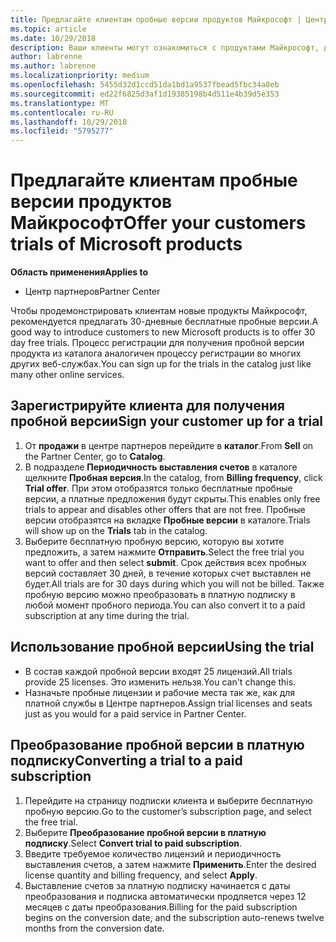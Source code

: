 ```yaml
---
title: Предлагайте клиентам пробные версии продуктов Майкрософт | Центр партнеров
ms.topic: article
ms.date: 10/29/2018
description: Ваши клиенты могут ознакомиться с продуктами Майкрософт, доступными по подписке, в течение 30 дней.
author: labrenne
ms.author: labrenne
ms.localizationpriority: medium
ms.openlocfilehash: 5455d32d1ccd51da1bd1a9537fbead5fbc34a8eb
ms.sourcegitcommit: ed22f6825d3af1d19385198b4d511e4b39d5e353
ms.translationtype: MT
ms.contentlocale: ru-RU
ms.lasthandoff: 10/29/2018
ms.locfileid: "5795277"
---
```

# <a name="offer-your-customers-trials-of-microsoft-products"></a><span data-ttu-id="6d6c0-103">Предлагайте клиентам пробные версии продуктов Майкрософт</span><span class="sxs-lookup"><span data-stu-id="6d6c0-103">Offer your customers trials of Microsoft products</span></span>

**<span data-ttu-id="6d6c0-104">Область применения</span><span class="sxs-lookup"><span data-stu-id="6d6c0-104">Applies to</span></span>**

-  <span data-ttu-id="6d6c0-105">Центр партнеров</span><span class="sxs-lookup"><span data-stu-id="6d6c0-105">Partner Center</span></span>

<span data-ttu-id="6d6c0-106">Чтобы продемонстрировать клиентам новые продукты Майкрософт, рекомендуется предлагать 30-дневные бесплатные пробные версии.</span><span class="sxs-lookup"><span data-stu-id="6d6c0-106">A good way to introduce customers to new Microsoft products is to offer 30 day free trials.</span></span> <span data-ttu-id="6d6c0-107">Процесс регистрации для получения пробной версии продукта из каталога аналогичен процессу регистрации во многих других веб-службах.</span><span class="sxs-lookup"><span data-stu-id="6d6c0-107">You can sign up for the trials in the catalog just like many other online services.</span></span>  

## <a name="sign-your-customer-up-for-a-trial"></a><span data-ttu-id="6d6c0-108">Зарегистрируйте клиента для получения пробной версии</span><span class="sxs-lookup"><span data-stu-id="6d6c0-108">Sign your customer up for a trial</span></span>

1.  <span data-ttu-id="6d6c0-109">От **продажи** в центре партнеров перейдите в **каталог**.</span><span class="sxs-lookup"><span data-stu-id="6d6c0-109">From **Sell** on the Partner Center, go to **Catalog**.</span></span> 
2.  <span data-ttu-id="6d6c0-110">В подразделе **Периодичность выставления счетов** в каталоге щелкните **Пробная версия**.</span><span class="sxs-lookup"><span data-stu-id="6d6c0-110">In the catalog, from **Billing frequency**, click **Trial offer**.</span></span> <span data-ttu-id="6d6c0-111">При этом отобразятся только бесплатные пробные версии, а платные предложения будут скрыты.</span><span class="sxs-lookup"><span data-stu-id="6d6c0-111">This enables only free trials to appear and disables other offers that are not free.</span></span> <span data-ttu-id="6d6c0-112">Пробные версии отобразятся на вкладке **Пробные версии** в каталоге.</span><span class="sxs-lookup"><span data-stu-id="6d6c0-112">Trials will show up on the **Trials** tab in the catalog.</span></span>
3.  <span data-ttu-id="6d6c0-113">Выберите бесплатную пробную версию, которую вы хотите предложить, а затем нажмите **Отправить**.</span><span class="sxs-lookup"><span data-stu-id="6d6c0-113">Select the free trial you want to offer and then select **submit**.</span></span> <span data-ttu-id="6d6c0-114">Срок действия всех пробных версий составляет 30 дней, в течение которых счет выставлен не будет.</span><span class="sxs-lookup"><span data-stu-id="6d6c0-114">All trials are for 30 days during which you will not be billed.</span></span> <span data-ttu-id="6d6c0-115">Также пробную версию можно преобразовать в платную подписку в любой момент пробного периода.</span><span class="sxs-lookup"><span data-stu-id="6d6c0-115">You can also convert it to a paid subscription at any time during the trial.</span></span>

## <a name="using-the-trial"></a><span data-ttu-id="6d6c0-116">Использование пробной версии</span><span class="sxs-lookup"><span data-stu-id="6d6c0-116">Using the trial</span></span>

- <span data-ttu-id="6d6c0-117">В состав каждой пробной версии входят 25 лицензий.</span><span class="sxs-lookup"><span data-stu-id="6d6c0-117">All trials provide 25 licenses.</span></span> <span data-ttu-id="6d6c0-118">Это изменить нельзя.</span><span class="sxs-lookup"><span data-stu-id="6d6c0-118">You can't change this.</span></span>
- <span data-ttu-id="6d6c0-119">Назначьте пробные лицензии и рабочие места так же, как для платной службы в Центре партнеров.</span><span class="sxs-lookup"><span data-stu-id="6d6c0-119">Assign trial licenses and seats just as you would for a paid service in Partner Center.</span></span>

## <a name="converting-a-trial-to-a-paid-subscription"></a><span data-ttu-id="6d6c0-120">Преобразование пробной версии в платную подписку</span><span class="sxs-lookup"><span data-stu-id="6d6c0-120">Converting a trial to a paid subscription</span></span>

1.  <span data-ttu-id="6d6c0-121">Перейдите на страницу подписки клиента и выберите бесплатную пробную версию.</span><span class="sxs-lookup"><span data-stu-id="6d6c0-121">Go to the customer’s subscription page, and select the free trial.</span></span>
2.  <span data-ttu-id="6d6c0-122">Выберите **Преобразование пробной версии в платную подписку**.</span><span class="sxs-lookup"><span data-stu-id="6d6c0-122">Select **Convert trial to paid subscription**.</span></span>
3.  <span data-ttu-id="6d6c0-123">Введите требуемое количество лицензий и периодичность выставления счетов, а затем нажмите **Применить**.</span><span class="sxs-lookup"><span data-stu-id="6d6c0-123">Enter the desired license quantity and billing frequency, and select **Apply**.</span></span>
4.  <span data-ttu-id="6d6c0-124">Выставление счетов за платную подписку начинается с даты преобразования и подписка автоматически продляется через 12 месяцев с даты преобразования.</span><span class="sxs-lookup"><span data-stu-id="6d6c0-124">Billing for the paid subscription begins on the conversion date, and the subscription auto-renews twelve months from the conversion date.</span></span> 

